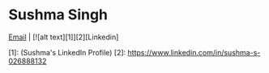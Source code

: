 # Sushma Singh
[Email](mailto:sushma2511@gmail.com) | [![alt text][1]][2][Linkedin]



[1]: (Sushma's LinkedIn Profile)
[2]:  https://www.linkedin.com/in/sushma-s-026888132
